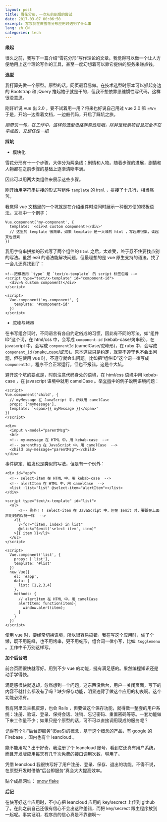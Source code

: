 ```yaml
---
layout: post
title: 雪花分形，一次从前到后的尝试
date: 2017-03-07 00:06:50
excerpt: 写写我在做雪花分形应用时遇到了什么事
lang: zh_CN
categories: tech
---
```


**缘起**

很久之前，我写下一篇介绍“雪花分形”写作理论的文章。我觉得可以做一个让人方便地用上这个理论写作的工具，甚至一度幻想着可以靠它提供的服务来赚点钱。

**选型**

我打算先做一个原型。原型的话，网页最容易做。在技术选型时原本可以抓起身边的 Bootstrap 和 jQuery 撸起袖子就是干的，但我不想依靠思维惯性写代码，这样很没意思。

刚好听说 vue 出 2.0 ，要不试着用一用？将来也好说自己用过 vue 2.0 嘛 =w= 于是，开始一边看着文档，一边敲代码，开启了踩坑之旅。

*顺带说一句，在工作中，这样的选型思路非常危险哦，除非是玩票项目且完全不在乎成败，又想任性一把*

**踩坑**

- 模块化

雪花分形有十一个步骤，大体分为两条线：剧情和人物。随着步骤的进展，剧情和人物都在之前步骤的基础上逐渐清晰丰满。

因此可以用两大类组件来展示这些步骤。

刚开始用字符串拼接的形式写组件 `template` 的 `html` ，拼接了十几行，相当痛苦。

我觉得 vue 文档里的一个坑就是在介绍组件时没同时展示一种很方便的模板语法。文档中一个例子：

```
Vue.component('my-component', {
  template: '<div>A custom component!</div>'
  // 这里的 template 很简单，如果 template 是一大堆的 html ，写起来很累，读起来也很累
})
```

我用字符串拼接的形式写了两个组件的 `html` 之后，太难受，终于忍不住要找点别的写法。虽然 es6 的语法能解决问题，但最理想的是 vue 原生支持的语法。找了一会儿还真找到了：

```
<!--把模板用 `type` 是 `text/x-template` 的 script 标签包着 -->
<script type="text/x-template" id="component-id">
  <div>A custom component!</div>
</script>

<script>
  Vue.component('my-component', {
    template: '#component-id'
  })
</script>
```

- 驼峰与烤串

在书写组合词时，不同语言有各自约定俗成的习惯，因此有不同的写法，如“组件ID”这个词，在 html/css 中，会写成 `component-id` (kebab-case/烤串形)，在 javascript 中，会写成 `componentId` (camelCase/驼峰形)，在 ruby 中，会写成 `component_id` (snake_case/蛇形)。原本这些只是约定，就算不遵守也不会出问题，但在使用 vue 时，不遵守就会出问题。比如把“组件ID”这个词一律写成 `componentId` ，程序不会正常运行，但也不报错。这是个大坑。

避开这个坑的要点是，时刻注意代码身处的语境，在 html/css 语境中用 kebab-case ，在 javascript 语境中就用 camelCase 。举[文档](https://vuejs.org/v2/guide/components.html#camelCase-vs-kebab-case)中的例子说明语境问题：

```
<script>
Vue.component('child', {
  // myMessage 在 JavaScript 中，所以用 camelCase
  props: ['myMessage'],
  template: '<span>{{ myMessage }}</span>'
}) 
</script>

<div>
  <input v-model="parentMsg">
  <br>
  <!-- my-message 在 HTML 中，用 kebab-case  -->
  <!-- parentMsg 在 JavaScript 中，用 camelCase  -->
  <child :my-message="parentMsg"></child>
</div>
```

事件绑定、触发也是类似的写法，但是有一个例外：

```
<div id="app">
  <!-- select-item 在 HTML 中，用 kebab-case  -->
  <!-- alertItem 在 HTML 中，用 camelCase  -->
  <list :list="list" @select-item="alertItem"></list>
</div>

<script type="text/x-template" id="list">
  <ul>
      <!-- 例外！！ select-item 在 JavaScript 中，但在 $emit 时，要跟在上面声明时的保持一样  -->
    <li
      v-for="(item, index) in list"
      @click="$emit('select-item', item)"
    >{{ item }}</li>
  </ul>
</script>

<script>
  Vue.component('list', {
    props: ['list'],
    template: '#list'
  })
  new Vue({
    el: '#app',
    data: {
      list: [1,2,3,4]
    },
    methods: {
      // alertItem 在 HTML 中，用 camelCase
      alertItem: function(item){
        window.alert(item);
      }
    }
  })
</script>
```

使用 vue 时，要经常切换语境，所以很容易搞错。我在写这个应用时，偷了个懒，既不用驼峰，也不用烤串，更不用蛇形，组合词一律小写，比如: `togglemenu` 。工作中千万别这样写。

**加个后台吧**

前台页面很快就写好。用到不少 vue 的功能，挺有满足感的。果然编程知识还是动手学得快。

满足感很快就退却，忽然想到一个问题，这东西没后台，用户一关闭页面，写下的内容不就什么都没有了吗？缺少保存功能，明显违背了做这个应用的初衷啊。这个功能必须有。

我有阿里云主机资源，也会 Rails ，但要做这个保存功能，就得做一整套的用户系统：注册、验证、登录、保持会话、注销、忘记密码、重置密码等等。一套功能做下来工作量不少；如果只是个原型的话，可不可以直接调用现成的服务呢？

记得有个叫“后台即服务”(BaaS)的概念，基于这个概念的产品，有 google 的 Firebase ，国内也有个 leancloud 。

能不能用呢？出于好奇，我注册了个 leancloud 账号，看到它还真有用户系统，而且开发版应用每天有几千次免费的接口调用次数，够用了。

凭借 leancloud 我很快写好了用户注册、登录、保存、退出的功能。不得不说，在原型开发时借助“后台即服务”真会大大提高效率。

贴个成品网址： [snow flake](https://judes.me/snow_flake/)

**后记**

在快写好这个应用时，不小心把 leancloud 应用的 key/secrect 上传到 github 了。在此之前自己还很有信心不会出这种差错，而把 key/secrect 跟主程序放到一起呢。事实证明，程序员的信心真是不靠谱啊～